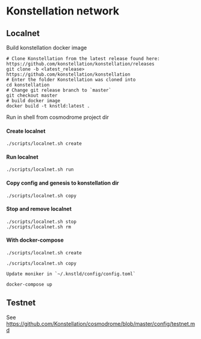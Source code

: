 # Konstellation network

## Localnet

Build konstellation docker image
```shell script
# Clone Konstellation from the latest release found here: https://github.com/konstellation/konstellation/releases
git clone -b <latest_release> https://github.com/konstellation/konstellation
# Enter the folder Konstellation was cloned into
cd konstellation
# Change git release branch to `master`
git checkout master
# build docker image
docker build -t knstld:latest .
```

Run in shell from cosmodrome project dir
#### Create localnet
```shell script
./scripts/localnet.sh create
```
#### Run localnet
```shell script
./scripts/localnet.sh run
```
#### Copy config and genesis to konstellation dir
```shell script
./scripts/localnet.sh copy
```

#### Stop and remove localnet
```shell script
./scripts/localnet.sh stop
./scripts/localnet.sh rm
```

#### With docker-compose
```shell script
./scripts/localnet.sh create

./scripts/localnet.sh copy

Update moniker in `~/.knstld/config/config.toml`

docker-compose up
```

## Testnet
See https://github.com/Konstellation/cosmodrome/blob/master/config/testnet.md

